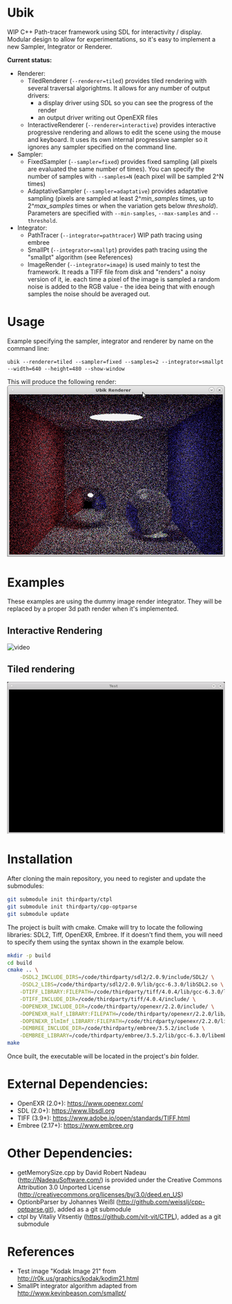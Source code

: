 # Ubik
WIP C++ Path-tracer framework using SDL for interactivity / display.
Modular design to allow for experimentations, so it's easy to implement a new Sampler, Integrator or Renderer.

**Current status:**
* Renderer:
  * TiledRenderer (```--renderer=tiled```) provides tiled rendering with several traversal algorightms. It allows for any number of output drivers:
    * a display driver using SDL so you can see the progress of the render
    * an output driver writing out OpenEXR files
  * InteractiveRenderer (```--renderer=interactive```) provides interactive progressive rendering and allows to edit the scene using the mouse and keyboard. It uses its own internal progressive sampler so it ignores any sampler specified on the command line.
* Sampler:
  * FixedSampler (```--sampler=fixed```) provides fixed sampling (all pixels are evaluated the same number of times). You can specify the number of samples with ```--samples=N``` (each pixel will be sampled 2^N times)
  * AdaptativeSampler (```--sampler=adaptative```) provides adaptative sampling (pixels are sampled at least 2^*min_samples* times, up to 2^*max_samples* times or when the variation gets below *threshold*). Parameters are specified with ```--min-samples```, ```--max-samples``` and ```--threshold```.
* Integrator:
  * PathTracer (```--integrator=pathtracer```) WIP path tracing using embree
  * SmallPt (```--integrator=smallpt```) provides path tracing using the "smallpt" algorithm (see References)
  * ImageRender (```--integrator=image```) is used mainly to test the framework. It reads a TIFF file from disk and "renders" a noisy version of it, ie. each time a pixel of the image is sampled a random noise is added to the RGB value - the idea being that with enough samples the noise should be averaged out.

# Usage

Example specifying the sampler, integrator and renderer by name on the command line:
```
ubik --renderer=tiled --sampler=fixed --samples=2 --integrator=smallpt --width=640 --height=480 --show-window
```

This will produce the following render:
![image](doc/ubik_tiled_smallpt.png "Example render")

# Examples

These examples are using the dummy image render integrator. They will be replaced by a proper 3d path render when it's implemented.

## Interactive Rendering
![video](doc/capture_interactive.gif "Interactive Rendering")

## Tiled rendering
![video](doc/capture_tiled_rendering.gif "Tiled Rendering")

# Installation

After cloning the main repository, you need to register and update the submodules:
```bash
git submodule init thirdparty/ctpl
git submodule init thirdparty/cpp-optparse
git submodule update
```

The project is built with cmake. Cmake will try to locate the following libraries: SDL2, Tiff, OpenEXR, Embree. If it doesn't find them, you will need to specify them using the syntax shown in the example below.

```bash
mkdir -p build
cd build
cmake .. \
    -DSDL2_INCLUDE_DIRS=/code/thirdparty/sdl2/2.0.9/include/SDL2/ \
    -DSDL2_LIBS=/code/thirdparty/sdl2/2.0.9/lib/gcc-6.3.0/libSDL2.so \
    -DTIFF_LIBRARY:FILEPATH=/code/thirdparty/tiff/4.0.4/lib/gcc-6.3.0/libtiff.so \
    -DTIFF_INCLUDE_DIR=/code/thirdparty/tiff/4.0.4/include/ \
    -DOPENEXR_INCLUDE_DIR=/code/thirdparty/openexr/2.2.0/include/ \
    -DOPENEXR_Half_LIBRARY:FILEPATH=/code/thirdparty/openexr/2.2.0/lib/gcc-6.3.0/libHalf.so \
    -DOPENEXR_IlmImf_LIBRARY:FILEPATH=/code/thirdparty/openexr/2.2.0/lib/gcc-6.3.0/libIlmImf.so \
    -DEMBREE_INCLUDE_DIR=/code/thirdparty/embree/3.5.2/include \
    -DEMBREE_LIBRARY=/code/thirdparty/embree/3.5.2/lib/gcc-6.3.0/libembree.so
make
```
Once built, the executable will be located in the project's *bin* folder. 

# External Dependencies:
* OpenEXR (2.0+): https://www.openexr.com/
* SDL (2.0+): https://www.libsdl.org
* TIFF (3.9+): https://www.adobe.io/open/standards/TIFF.html
* Embree (2.17+): https://www.embree.org

# Other Dependencies:
* getMemorySize.cpp by David Robert Nadeau (http://NadeauSoftware.com/) is provided under the Creative Commons Attribution 3.0 Unported License (http://creativecommons.org/licenses/by/3.0/deed.en_US)
* OptionbParser by Johannes Weißl (http://github.com/weisslj/cpp-optparse.git), added as a git submodule
* ctpl by Vitaliy Vitsentiy (https://github.com/vit-vit/CTPL), added as a git submodule

# References
* Test image "Kodak Image 21" from http://r0k.us/graphics/kodak/kodim21.html
* SmallPt integrator algorithm adapted from http://www.kevinbeason.com/smallpt/
